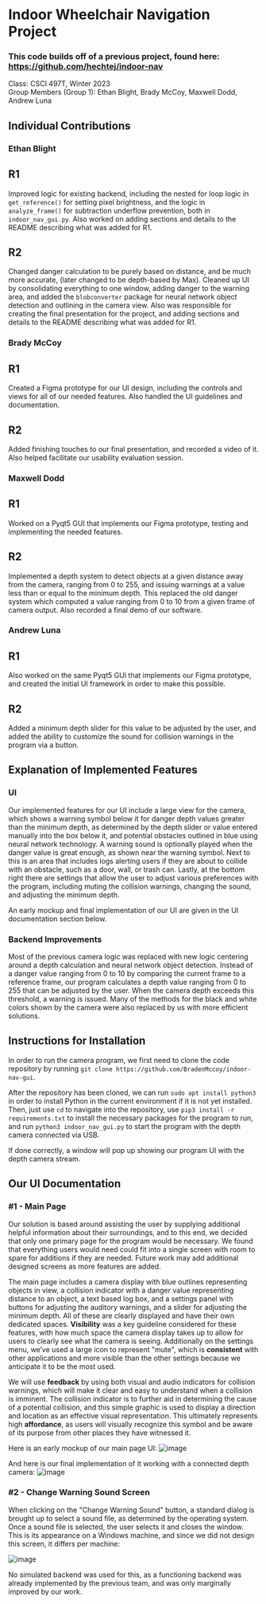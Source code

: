 # Indoor Wheelchair Navigation Project
### This code builds off of a previous project, found here: https://github.com/hechtej/indoor-nav

Class: CSCI 497T, Winter 2023\
Group Members (Group 1): Ethan Blight, Brady McCoy, Maxwell Dodd, Andrew Luna

## Individual Contributions

### Ethan Blight
## R1
Improved logic for existing backend, including the nested for loop logic in `get_reference()` for setting pixel brightness, and the logic in `analyze_frame()` for subtraction underflow prevention, both in `indoor_nav_gui.py`. Also worked on adding sections and details to the README describing what was added for R1.

## R2
Changed danger calculation to be purely based on distance, and be much more accurate, (later changed to be depth-based by Max). Cleaned up UI by consolidating everything to one window, adding danger to the warning area, and added the `blobconverter` package for neural network object detection and outlining in the camera view. Also was responsible for creating the final presentation for the project, and adding sections and details to the README describing what was added for R1.

### Brady McCoy
## R1
Created a Figma prototype for our UI design, including the controls and views for all of our needed features. Also handled the UI guidelines and documentation.

## R2
Added finishing touches to our final presentation, and recorded a video of it. Also helped facilitate our usability evaluation session.

### Maxwell Dodd
## R1
Worked on a Pyqt5 GUI that implements our Figma prototype, testing and implementing the needed features.

## R2
Implemented a depth system to detect objects at a given distance away from the camera, ranging from 0 to 255, and issuing warnings at a value less than or equal to the minimum depth. This replaced the old danger system which computed a value ranging from 0 to 10 from a given frame of camera output. Also recorded a final demo of our software.

### Andrew Luna
## R1
Also worked on the same Pyqt5 GUI that implements our Figma prototype, and created the initial UI framework in order to make this possible.

## R2
Added a minimum depth slider for this value to be adjusted by the user, and added the ability to customize the sound for collision warnings in the program via a button.

## Explanation of Implemented Features

### UI
Our implemented features for our UI include a large view for the camera, which shows a warning symbol below it for danger depth values greater than the minimum depth, as determined by the depth slider or value entered manually into the box below it, and potential obstacles outlined in blue using neural network technology. A warning sound is optionally played when the danger value is great enough, as shown near the warning symbol. Next to this is an area that includes logs alerting users if they are about to collide with an obstacle, such as a door, wall, or trash can. Lastly, at the bottom right there are settings that allow the user to adjust various preferences with the program, including muting the collision warnings, changing the sound, and adjusting the minimum depth.

An early mockup and final implementation of our UI are given in the UI documentation section below.

### Backend Improvements
Most of the previous camera logic was replaced with new logic centering around a depth calculation and neural network object detection. Instead of a danger value ranging from 0 to 10 by comparing the current frame to a reference frame, our program calculates a depth value ranging from 0 to 255 that can be adjusted by the user. When the camera depth exceeds this threshold, a warning is issued. Many of the methods for the black and white colors shown by the camera were also replaced by us with more efficient solutions.

## Instructions for Installation
In order to run the camera program, we first need to clone the code repository by running `git clone https://github.com/BradenMccoy/indoor-nav-gui`.

After the repository has been cloned, we can run `sudo apt install python3` in order to install Python in the current environment if it is not yet installed. Then, just use `cd` to navigate into the repository, use `pip3 install -r requirements.txt` to install the necessary packages for the program to run, and run `python3 indoor_nav_gui.py` to start the program with the depth camera connected via USB.

If done correctly, a window will pop up showing our program UI with the depth camera stream.

## Our UI Documentation

### #1 - Main Page

Our solution is based around assisting the user by supplying additional helpful information about their surroundings, and to this end, we decided that only one primary page for the program would be necessary. We found that everything users would need could fit into a single screen with room to spare for additions if they are needed. Future work may add additional designed screens as more features are added.

The main page includes a camera display with blue outlines representing objects in view, a collision indicator with a danger value representing distance to an object, a text based log box, and a settings panel with buttons for adjusting the auditory warnings, and a slider for adjusting the minimum depth. All of these are clearly displayed and have their own dedicated spaces. **Visibility** was a key guideline considered for these features, with how much space the camera display takes up to allow for users to clearly see what the camera is seeing. Additionally on the settings menu, we’ve used a large icon to represent "mute", which is **consistent** with other applications and more visible than the other settings because we anticipate it to be the most used.

We will use **feedback** by using both visual and audio indicators for collision warnings, which will make it clear and easy to understand when a collision is imminent. The collision indicator is to further aid in determining the cause of a potential collision, and this simple graphic is used to display a direction and location as an effective visual representation. This ultimately represents high **affordance**, as users will visually recognize this symbol and be aware of its purpose from other places they have witnessed it.

Here is an early mockup of our main page UI:
![image](https://user-images.githubusercontent.com/13970556/219263404-354d13b7-30e5-42de-9ccc-30ce7ede7acd.png)

And here is our final implementation of it working with a connected depth camera:
![image](https://user-images.githubusercontent.com/55826558/223003262-3444c15c-295e-4b51-93ec-b17e57dfd1b5.png)

### #2 - Change Warning Sound Screen

When clicking on the "Change Warning Sound" button, a standard dialog is brought up to select a sound file, as determined by the operating system. Once a sound file is selected, the user selects it and closes the window. This is its appearance on a Windows machine, and since we did not design this screen, it differs per machine:

![image](https://user-images.githubusercontent.com/55826558/223232094-0ad3a6f4-2897-42f3-9440-edee9d9a4e52.png)

No simulated backend was used for this, as a functioning backend was already implemented by the previous team, and was only marginally improved by our work.
